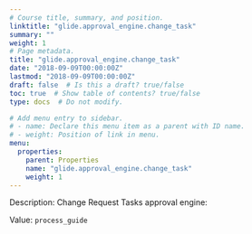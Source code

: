 ```yaml
---
# Course title, summary, and position.
linktitle: "glide.approval_engine.change_task"
summary: ""
weight: 1
# Page metadata.
title: "glide.approval_engine.change_task"
date: "2018-09-09T00:00:00Z"
lastmod: "2018-09-09T00:00:00Z"
draft: false  # Is this a draft? true/false
toc: true  # Show table of contents? true/false
type: docs  # Do not modify.

# Add menu entry to sidebar.
# - name: Declare this menu item as a parent with ID name.
# - weight: Position of link in menu.
menu:
  properties:
    parent: Properties
    name: "glide.approval_engine.change_task"
    weight: 1
---
```


Description: Change Request Tasks approval engine:


Value: `process_guide`